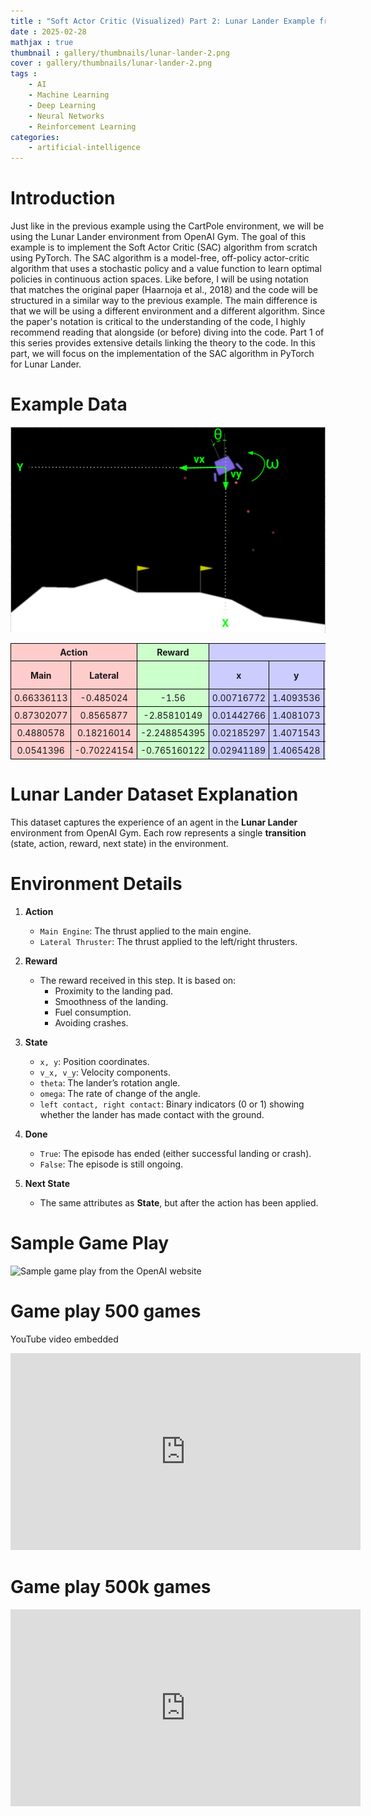 ```yaml
---
title : "Soft Actor Critic (Visualized) Part 2: Lunar Lander Example from Scratch in Torch"
date : 2025-02-28
mathjax : true
thumbnail : gallery/thumbnails/lunar-lander-2.png
cover : gallery/thumbnails/lunar-lander-2.png
tags : 
    - AI
    - Machine Learning
    - Deep Learning
    - Neural Networks
    - Reinforcement Learning
categories:
    - artificial-intelligence
---
```


# Introduction
Just like in the previous example using the CartPole environment, we will be using the Lunar Lander environment from OpenAI Gym. The goal of this example is to implement the Soft Actor Critic (SAC) algorithm from scratch using PyTorch. The SAC algorithm is a model-free, off-policy actor-critic algorithm that uses a stochastic policy and a value function to learn optimal policies in continuous action spaces. 
Like before, I will be using notation that matches the original paper (Haarnoja et al., 2018) and the code will be structured in a similar way to the previous example. The main difference is that we will be using a different environment and a different algorithm.
Since the paper's notation is critical to the understanding of the code, I highly recommend reading that alongside (or before) diving into the code.
Part 1 of this series provides extensive details linking the theory to the code. In this part, we will focus on the implementation of the SAC algorithm in PyTorch for Lunar Lander. 



# Example Data
![Lunar Lander State Vector](soft-actor-critic-lunar-lander/lunar_lander_state_vector.png)

<html>
<head>
    <style>
        table {
            border-collapse: collapse;
            width: 100%;
        }
        th, td {
            border: 1px solid black;
            padding: 5px;
            text-align: center;
        }
        .action { background-color: #ffcccc; } /* Light Red */
        .reward { background-color: #ccffcc; } /* Light Green */
        .state { background-color: #ccccff; } /* Light Blue */
        .done { background-color: #ffffcc; } /* Light Yellow */
        .next-state { background-color: #ffccff; } /* Light Pink */
    </style>
</head>
<body>
    <table>
        <tr>
            <th class="action" colspan="2">Action</th>
            <th class="reward">Reward</th>
            <th class="state" colspan="8">State</th>
            <th class="done">Done</th>
            <th class="next-state" colspan="8">Next State</th>
        </tr>
        <tr>
            <th class="action">Main</th>
            <th class="action">Lateral</th>
            <th class="reward"></th>
            <th class="state">x</th>
            <th class="state">y</th>
            <th class="state">v_x</th>
            <th class="state">v_y</th>
            <th class="state">angle</th>
            <th class="state">angular velocity</th>
            <th class="state">left contact</th>
            <th class="state">right contact</th>
            <th class="done"></th>
            <th class="next-state">x</th>
            <th class="next-state">y</th>
            <th class="next-state">v_x</th>
            <th class="next-state">v_y</th>
            <th class="next-state">angle</th>
            <th class="next-state">angular velocity</th>
            <th class="next-state">left contact</th>
            <th class="next-state">right contact</th>
        </tr>
        <tr>
            <td class="action">0.66336113</td>
            <td class="action">-0.485024</td>
            <td class="reward">-1.56</td>
            <td class="state">0.00716772</td>
            <td class="state">1.4093536</td>
            <td class="state">0.7259957</td>
            <td class="state">-0.06963848</td>
            <td class="state">-0.0082988</td>
            <td class="state">-0.16444895</td>
            <td class="state">0</td>
            <td class="state">0</td>
            <td class="done">False</td>
            <td class="next-state">0.01442766</td>
            <td class="next-state">1.4081073</td>
            <td class="next-state">0.73378086</td>
            <td class="next-state">-0.05545701</td>
            <td class="next-state">-0.01600615</td>
            <td class="next-state">-0.15416077</td>
            <td class="next-state">0</td>
            <td class="next-state">0</td>
        </tr>
        <tr>
            <td class="action">0.87302077</td>
            <td class="action">0.8565877</td>
            <td class="reward">-2.85810149</td>
            <td class="state">0.01442766</td>
            <td class="state">1.4081073</td>
            <td class="state">0.73378086</td>
            <td class="state">-0.05545701</td>
            <td class="state">-0.01600615</td>
            <td class="state">-0.15416077</td>
            <td class="state">0</td>
            <td class="state">0</td>
            <td class="done">False</td>
            <td class="next-state">0.02185297</td>
            <td class="next-state">1.4071543</td>
            <td class="next-state">0.7518369</td>
            <td class="next-state">-0.04247425</td>
            <td class="next-state">-0.02521554</td>
            <td class="next-state">-0.18420467</td>
            <td class="next-state">0</td>
            <td class="next-state">0</td>
        </tr>
        <tr>
            <td class="action">0.4880578</td>
            <td class="action">0.18216014</td>
            <td class="reward">-2.248854395</td>
            <td class="state">0.02185297</td>
            <td class="state">1.4071543</td>
            <td class="state">0.7518369</td>
            <td class="state">-0.04247425</td>
            <td class="state">-0.02521554</td>
            <td class="state">-0.18420467</td>
            <td class="state">0</td>
            <td class="state">0</td>
            <td class="done">False</td>
            <td class="next-state">0.02941189</td>
            <td class="next-state">1.4065428</td>
            <td class="next-state">0.7646336</td>
            <td class="next-state">-0.02735517</td>
            <td class="next-state">-0.03385869</td>
            <td class="next-state">-0.17287907</td>
            <td class="next-state">0</td>
            <td class="next-state">0</td>
        </tr>
        <tr>
            <td class="action">0.0541396</td>
            <td class="action">-0.70224154</td>
            <td class="reward">-0.765160122</td>
            <td class="state">0.02941189</td>
            <td class="state">1.4065428</td>
            <td class="state">0.7646336</td>
            <td class="state">-0.02735517</td>
            <td class="state">-0.03385869</td>
            <td class="state">-0.17287907</td>
            <td class="state">0</td>
            <td class="state">0</td>
            <td class="done">False</td>
            <td class="next-state">0.03697386</td>
            <td class="next-state">1.4056652</td>
            <td class="next-state">0.7634756</td>
            <td class="next-state">-0.03918146</td>
            <td class="next-state">-0.04105976</td>
            <td class="next-state">-0.14403483</td>
            <td class="next-state">0</td>
            <td class="next-state">0</td>
        </tr>
    </table>
</body>
</html>


# Lunar Lander Dataset Explanation

This dataset captures the experience of an agent in the **Lunar Lander** environment from OpenAI Gym. Each row represents a single **transition** (state, action, reward, next state) in the environment.

# Environment Details

1. **Action**
   - `Main Engine`: The thrust applied to the main engine.
   - `Lateral Thruster`: The thrust applied to the left/right thrusters.

2. **Reward**
   - The reward received in this step. It is based on:
     - Proximity to the landing pad.
     - Smoothness of the landing.
     - Fuel consumption.
     - Avoiding crashes.

3. **State**
   - `x, y`: Position coordinates.
   - `v_x, v_y`: Velocity components.
   - `theta`: The lander’s rotation angle.
   - `omega`: The rate of change of the angle.
   - `left contact, right contact`: Binary indicators (0 or 1) showing whether the lander has made contact with the ground.

4. **Done**
   - `True`: The episode has ended (either successful landing or crash).
   - `False`: The episode is still ongoing.

5. **Next State**
   - The same attributes as **State**, but after the action has been applied.



# Sample Game Play 
![Sample game play from the OpenAI website](https://gymnasium.farama.org/_images/lunar_lander.gif)
# Game play 500 games 
YouTube video embedded 
<iframe width="560" height="315" src="https://www.youtube.com/embed/pSSxC84vXCw?si=VFDUhuxb4C8jn8Be" title="YouTube video player" frameborder="0" allow="accelerometer; autoplay; clipboard-write; encrypted-media; gyroscope; picture-in-picture; web-share" referrerpolicy="strict-origin-when-cross-origin" allowfullscreen></iframe>

# Game play 500k games 
<iframe width="560" height="315" src="https://www.youtube.com/embed/HHmulIyuHGc?si=OnObtwo8VqmsdaKp" title="YouTube video player" frameborder="0" allow="accelerometer; autoplay; clipboard-write; encrypted-media; gyroscope; picture-in-picture; web-share" referrerpolicy="strict-origin-when-cross-origin" allowfullscreen></iframe>